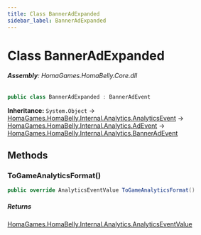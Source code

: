 ```yaml
---
title: Class BannerAdExpanded
sidebar_label: BannerAdExpanded
---
```

# Class BannerAdExpanded


###### **Assembly**: HomaGames.HomaBelly.Core.dll

```csharp title="Declaration"
public class BannerAdExpanded : BannerAdEvent
```
**Inheritance:** `System.Object` -> [HomaGames.HomaBelly.Internal.Analytics.AnalyticsEvent](../HomaGames.HomaBelly.Internal.Analytics/AnalyticsEvent) -> [HomaGames.HomaBelly.Internal.Analytics.AdEvent](../HomaGames.HomaBelly.Internal.Analytics/AdEvent) -> [HomaGames.HomaBelly.Internal.Analytics.BannerAdEvent](../HomaGames.HomaBelly.Internal.Analytics/BannerAdEvent)

## Methods
### ToGameAnalyticsFormat()


```csharp title="Declaration"
public override AnalyticsEventValue ToGameAnalyticsFormat()
```

##### Returns

[HomaGames.HomaBelly.Internal.Analytics.AnalyticsEventValue](../HomaGames.HomaBelly.Internal.Analytics/AnalyticsEventValue)
